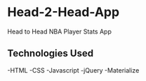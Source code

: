 # Head-2-Head-App

Head to Head NBA Player Stats App

## Technologies Used
-HTML
-CSS
-Javascript
-jQuery
-Materialize